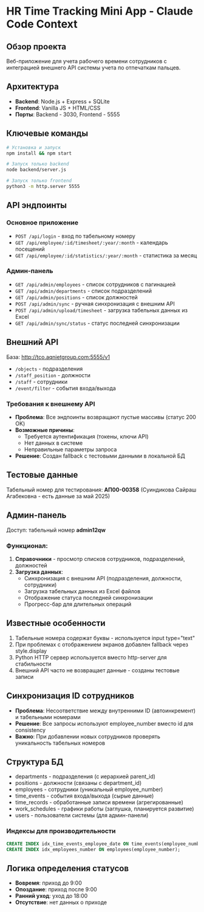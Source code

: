 # HR Time Tracking Mini App - Claude Code Context

## Обзор проекта
Веб-приложение для учета рабочего времени сотрудников с интеграцией внешнего API системы учета по отпечаткам пальцев.

## Архитектура
- **Backend**: Node.js + Express + SQLite
- **Frontend**: Vanilla JS + HTML/CSS
- **Порты**: Backend - 3030, Frontend - 5555

## Ключевые команды
```bash
# Установка и запуск
npm install && npm start

# Запуск только backend
node backend/server.js

# Запуск только frontend
python3 -m http.server 5555
```

## API эндпоинты

### Основное приложение
- `POST /api/login` - вход по табельному номеру
- `GET /api/employee/:id/timesheet/:year/:month` - календарь посещений
- `GET /api/employee/:id/statistics/:year/:month` - статистика за месяц

### Админ-панель
- `GET /api/admin/employees` - список сотрудников с пагинацией
- `GET /api/admin/departments` - список подразделений
- `GET /api/admin/positions` - список должностей
- `POST /api/admin/sync` - ручная синхронизация с внешним API
- `POST /api/admin/upload/timesheet` - загрузка табельных данных из Excel
- `GET /api/admin/sync/status` - статус последней синхронизации

## Внешний API
База: http://tco.aqnietgroup.com:5555/v1
- `/objects` - подразделения
- `/staff_position` - должности  
- `/staff` - сотрудники
- `/event/filter` - события входа/выхода

### Требования к внешнему API
- **Проблема**: Все эндпоинты возвращают пустые массивы (статус 200 OK)
- **Возможные причины**: 
  - Требуется аутентификация (токены, ключи API)
  - Нет данных в системе
  - Неправильные параметры запроса
- **Решение**: Создан fallback с тестовыми данными в локальной БД

## Тестовые данные
Табельный номер для тестирования: **АП00-00358**
(Суиндикова Сайраш Агабековна - есть данные за май 2025)

## Админ-панель
Доступ: табельный номер **admin12qw**

### Функционал:
1. **Справочники** - просмотр списков сотрудников, подразделений, должностей
2. **Загрузка данных**:
   - Синхронизация с внешним API (подразделения, должности, сотрудники)
   - Загрузка табельных данных из Excel файлов
   - Отображение статуса последней синхронизации
   - Прогресс-бар для длительных операций

## Известные особенности
1. Табельные номера содержат буквы - используется input type="text"
2. При проблемах с отображением экранов добавлен fallback через style.display
3. Python HTTP сервер используется вместо http-server для стабильности
4. Внешний API часто не возвращает данные - созданы тестовые записи

## Синхронизация ID сотрудников
- **Проблема**: Несоответствие между внутренними ID (автоинкремент) и табельными номерами
- **Решение**: Все запросы используют employee_number вместо id для consistency
- **Важно**: При добавлении новых сотрудников проверять уникальность табельных номеров

## Структура БД
- departments - подразделения (с иерархией parent_id)
- positions - должности (связаны с department_id)
- employees - сотрудники (уникальный employee_number)
- time_events - события входа/выхода (сырые данные)
- time_records - обработанные записи времени (агрегированные)
- work_schedules - графики работы (заглушка, планируется развитие)
- users - пользователи системы (для админ-панели)

### Индексы для производительности
```sql
CREATE INDEX idx_time_events_employee_date ON time_events(employee_number, event_date);
CREATE INDEX idx_employees_number ON employees(employee_number);
```

## Логика определения статусов
- **Вовремя**: приход до 9:00
- **Опоздание**: приход после 9:00
- **Ранний уход**: уход до 18:00
- **Отсутствие**: нет данных о приходе